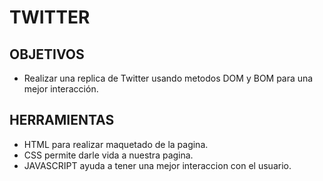 TWITTER
======
OBJETIVOS
----------
- Realizar una replica de Twitter usando metodos DOM y BOM para una mejor interacción.

HERRAMIENTAS
------------
- HTML para realizar maquetado de la pagina.
- CSS permite darle vida a nuestra pagina.
- JAVASCRIPT ayuda a tener una mejor  interaccion con el usuario.
